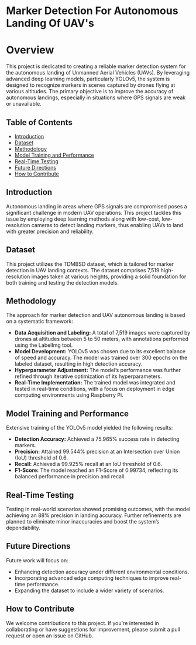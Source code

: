 # Marker Detection For Autonomous Landing Of UAV's

# Overview
This project is dedicated to creating a reliable marker detection system for the autonomous landing of Unmanned Aerial Vehicles (UAVs). By leveraging advanced deep learning models, particularly YOLOv5, the system is designed to recognize markers in scenes captured by drones flying at various altitudes. The primary objective is to improve the accuracy of autonomous landings, especially in situations where GPS signals are weak or unavailable.

## Table of Contents
- [Introduction](#introduction)
- [Dataset](#dataset)
- [Methodology](#methodology)
- [Model Training and Performance](#model-training-and-performance)
- [Real-Time Testing](#real-time-testing)
- [Future Directions](#future-directions)
- [How to Contribute](#how-to-contribute)

## Introduction
Autonomous landing in areas where GPS signals are compromised poses a significant challenge in modern UAV operations. This project tackles this issue by employing deep learning methods along with low-cost, low-resolution cameras to detect landing markers, thus enabling UAVs to land with greater precision and reliability.

## Dataset
This project utilizes the TDMBSD dataset, which is tailored for marker detection in UAV landing contexts. The dataset comprises 7,519 high-resolution images taken at various heights, providing a solid foundation for both training and testing the detection models.

## Methodology
The approach for marker detection and UAV autonomous landing is based on a systematic framework:

- **Data Acquisition and Labeling:** A total of 7,519 images were captured by drones at altitudes between 5 to 50 meters, with annotations performed using the LabelImg tool.
- **Model Development:** YOLOv5 was chosen due to its excellent balance of speed and accuracy. The model was trained over 300 epochs on the labeled dataset, resulting in high detection accuracy.
- **Hyperparameter Adjustment:** The model’s performance was further refined through iterative optimization of its hyperparameters.
- **Real-Time Implementation:** The trained model was integrated and tested in real-time conditions, with a focus on deployment in edge computing environments using Raspberry Pi.

## Model Training and Performance
Extensive training of the YOLOv5 model yielded the following results:

- **Detection Accuracy:** Achieved a 75.965% success rate in detecting markers.
- **Precision:** Attained 99.544% precision at an Intersection over Union (IoU) threshold of 0.6.
- **Recall:** Achieved a 99.925% recall at an IoU threshold of 0.6.
- **F1-Score:** The model reached an F1-Score of 0.99734, reflecting its balanced performance in precision and recall.

## Real-Time Testing
Testing in real-world scenarios showed promising outcomes, with the model achieving an 88% precision in landing accuracy. Further refinements are planned to eliminate minor inaccuracies and boost the system’s dependability.

## Future Directions
Future work will focus on:

- Enhancing detection accuracy under different environmental conditions.
- Incorporating advanced edge computing techniques to improve real-time performance.
- Expanding the dataset to include a wider variety of scenarios.

## How to Contribute
We welcome contributions to this project. If you're interested in collaborating or have suggestions for improvement, please submit a pull request or open an issue on GitHub.

 
